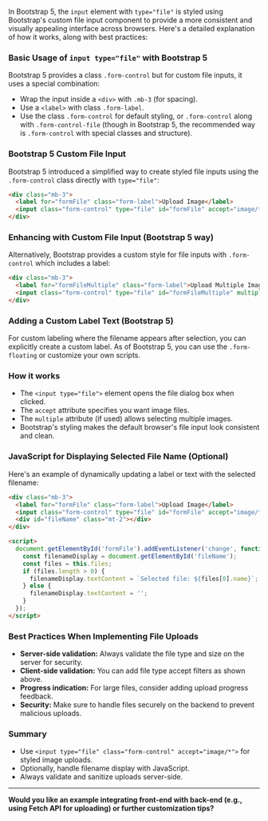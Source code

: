 In Bootstrap 5, the `input` element with `type="file"` is styled using Bootstrap's custom file input component to provide a more consistent and visually appealing interface across browsers. Here's a detailed explanation of how it works, along with best practices:

### Basic Usage of `input type="file"` with Bootstrap 5

Bootstrap 5 provides a class `.form-control` but for custom file inputs, it uses a special combination:

- Wrap the input inside a `<div>` with `.mb-3` (for spacing).
- Use a `<label>` with class `.form-label`.
- Use the class `.form-control` for default styling, or `.form-control` along with `.form-control-file` (though in Bootstrap 5, the recommended way is `.form-control` with special classes and structure).

### Bootstrap 5 Custom File Input

Bootstrap 5 introduced a simplified way to create styled file inputs using the `.form-control` class directly with `type="file"`:

```html
<div class="mb-3">
  <label for="formFile" class="form-label">Upload Image</label>
  <input class="form-control" type="file" id="formFile" accept="image/*" />
</div>
```

### Enhancing with Custom File Input (Bootstrap 5 way)

Alternatively, Bootstrap provides a custom style for file inputs with `.form-control` which includes a label:

```html
<div class="mb-3">
  <label for="formFileMultiple" class="form-label">Upload Multiple Images</label>
  <input class="form-control" type="file" id="formFileMultiple" multiple accept="image/*" />
</div>
```

### Adding a Custom Label Text (Bootstrap 5)

For custom labeling where the filename appears after selection, you can explicitly create a custom label. As of Bootstrap 5, you can use the `.form-floating` or customize your own scripts.

### How it works

- The `<input type="file">` element opens the file dialog box when clicked.
- The `accept` attribute specifies you want image files.
- The `multiple` attribute (if used) allows selecting multiple images.
- Bootstrap's styling makes the default browser's file input look consistent and clean.

### JavaScript for Displaying Selected File Name (Optional)

Here's an example of dynamically updating a label or text with the selected filename:

```html
<div class="mb-3">
  <label for="formFile" class="form-label">Upload Image</label>
  <input class="form-control" type="file" id="formFile" accept="image/*" />
  <div id="fileName" class="mt-2"></div>
</div>

<script>
  document.getElementById('formFile').addEventListener('change', function() {
    const filenameDisplay = document.getElementById('fileName');
    const files = this.files;
    if (files.length > 0) {
      filenameDisplay.textContent = `Selected file: ${files[0].name}`;
    } else {
      filenameDisplay.textContent = '';
    }
  });
</script>
```

### Best Practices When Implementing File Uploads

- **Server-side validation:** Always validate the file type and size on the server for security.
- **Client-side validation:** You can add file type accept filters as shown above.
- **Progress indication:** For large files, consider adding upload progress feedback.
- **Security:** Make sure to handle files securely on the backend to prevent malicious uploads.

### Summary

- Use `<input type="file" class="form-control" accept="image/*">` for styled image uploads.
- Optionally, handle filename display with JavaScript.
- Always validate and sanitize uploads server-side.

---

**Would you like an example integrating front-end with back-end (e.g., using Fetch API for uploading) or further customization tips?**